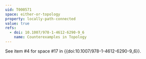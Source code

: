 ```yaml
---
uid: T000571
space: either-or-topology
property: locally-path-connected
value: true
refs:
  - doi: 10.1007/978-1-4612-6290-9_6
    name: Counterexamples in Topology
---
```


See item #4 for space #17 in {{doi:10.1007/978-1-4612-6290-9_6}}.
